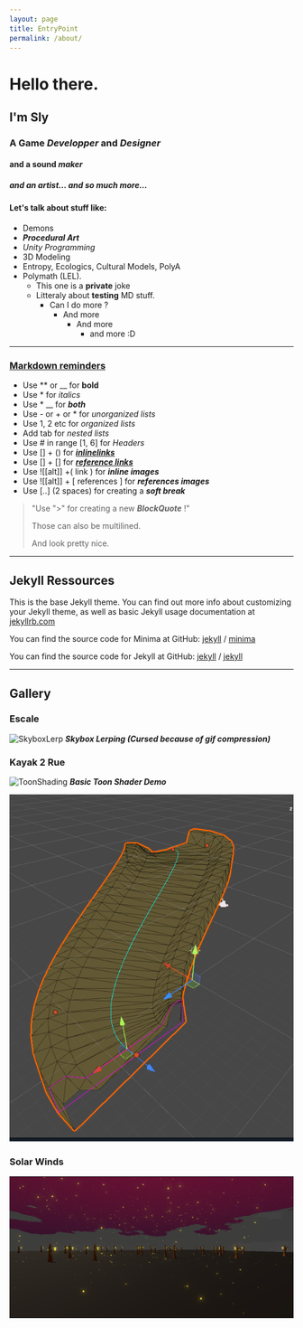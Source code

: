 ```yaml
---
layout: page
title: EntryPoint
permalink: /about/
---
```


# Hello there.

## I'm Sly
### A Game *Developper* and *Designer*
#### and a sound *maker*
##### and an *artist*... *and so much more...*

#### Let's talk about stuff like:
- Demons
- **_Procedural Art_**
- *Unity Programming*
- 3D Modeling
- Entropy, Ecologics, Cultural Models, PolyA
- Polymath (LEL).
    + This one is a __private__ joke
    + Litteraly about __testing__ MD stuff.
      - Can I do more ?
        - And more
          - And more
            - and more :D 

--- 

### [Markdown reminders][Markdown]

- Use ** or __ for **bold**
- Use * for *italics*
- Use * __ for *__both__*
- Use - or + or * for *unorganized lists*
- Use 1, 2 etc for *organized lists*
- Add tab for *nested lists*
- Use # in range [1, 6] for *Headers*
- Use [] + () for [*__inlinelinks__*](https://www.github.com)
- Use [] + [] for [*__reference links__*][Markdown]
- Use ![[alt]] +( link ) for *__inline images__*
- Use ![[alt]] + [ references ] for *__references images__*
- Use [..] (2 spaces) for creating a *__soft break__*


<!--Yo  this is a comment but it's accesible in source page-->


> "Use ">" for creating a new *__BlockQuote__* !"
>
> Those can also be multilined.
>
> And look pretty nice.

---


[Github]: https://www.github.com
[Markdown]: https://www.markdowntutorial.com/
[Img]: https://octodex.github.com/images/bannekat.png

## Jekyll Ressources

This is the base Jekyll theme. You can find out more info about customizing your Jekyll theme, as well as basic Jekyll usage documentation at [jekyllrb.com](https://jekyllrb.com/)

You can find the source code for Minima at GitHub:
[jekyll][jekyll-organization] /
[minima](https://github.com/jekyll/minima)

You can find the source code for Jekyll at GitHub:
[jekyll][jekyll-organization] /
[jekyll](https://github.com/jekyll/jekyll)

____
## Gallery 
### Escale
![SkyboxLerp](assets/images/portofolio/Escale/SkyboxLerp_10s.gif) 
**_Skybox Lerping (Cursed because of gif compression)_**

### Kayak 2 Rue

![ToonShading](/assets/images/portofolio/K2R/ToonShadingDemoLight.gif)
**_Basic Toon Shader Demo_**

![Mesh Generation](/assets/images/portofolio/K2R/mesh32.gif)

### Solar Winds

![ee](assets/images/portofolio/SW/Neige.PNG)


[jekyll-organization]: https://github.com/jekyll
